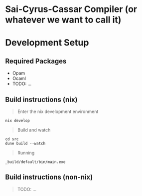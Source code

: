 # Sai-Cyrus-Cassar Compiler (or whatever we want to call it)


# Development Setup

## Required Packages
- Opam
- Ocaml
- TODO: ...

## Build instructions (nix)

> Enter the nix development environment
```
nix develop
```

> Build and watch
```
cd src
dune build --watch
```

> Running
```
_build/default/bin/main.exe
```


## Build instructions (non-nix)
> TODO: ... 
